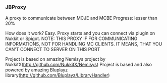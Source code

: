 ### JBProxy
  A proxy to communicate between MCJE and MCBE 
  Progress: lesser than 20%
 
  How does it work? Easy. Proxy starts and you can connect via plugin on Nukkit or Spigot. 
  NOTE: THIS PROXY IF FOR COMMUNICATING INFORMATIONS, NOT FOR HANDLING MC CLIENTS. IT MEANS, THAT YOU CAN'T CONNECT TO SERVER ON THIS PORT
 
  Project is based on amazing Nemisys project by NukkitX(http://github.com/NukkitX/Nemisys)
  Project is based and also powered by amazing Bluplayz library(http://github.com/Bluplayz/LibraryHandler) 
